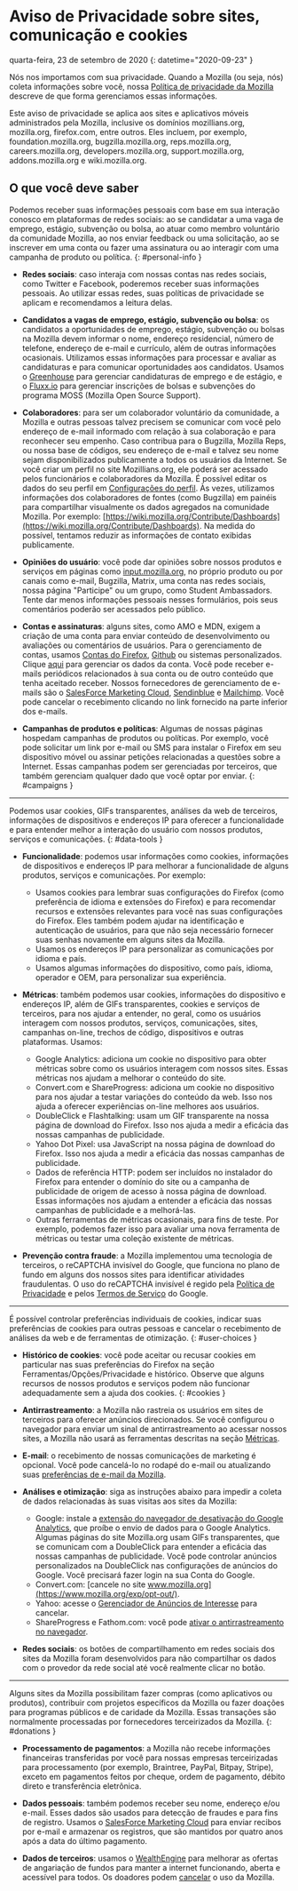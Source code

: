 # Aviso de Privacidade sobre sites, comunicação e cookies

quarta-feira, 23 de setembro de 2020
{: datetime="2020-09-23" }

Nós nos importamos com sua privacidade. Quando a Mozilla (ou seja, nós) coleta informações sobre você, nossa [Política de privacidade da Mozilla](https://www.mozilla.org/privacy/) descreve de que forma gerenciamos essas informações.

Este aviso de privacidade se aplica aos sites e aplicativos móveis administrados pela Mozilla, inclusive os domínios mozillians.org, mozilla.org, firefox.com, entre outros. Eles incluem, por exemplo, foundation.mozilla.org, bugzilla.mozilla.org, reps.mozilla.org, careers.mozilla.org, developers.mozilla.org, support.mozilla.org, addons.mozilla.org e wiki.mozilla.org.

## O que você deve saber

Podemos receber suas informações pessoais com base em sua interação conosco em plataformas de redes sociais: ao se candidatar a uma vaga de emprego, estágio, subvenção ou bolsa, ao atuar como membro voluntário da comunidade Mozilla, ao nos enviar feedback ou uma solicitação, ao se inscrever em uma conta ou fazer uma assinatura ou ao interagir com uma campanha de produto ou política. 
{: #personal-info }

* **Redes sociais**: caso interaja com nossas contas nas redes sociais, como Twitter e Facebook, poderemos receber suas informações pessoais. Ao utilizar essas redes, suas políticas de privacidade se aplicam e recomendamos a leitura delas.

* **Candidatos a vagas de emprego, estágio, subvenção ou bolsa**: os candidatos a oportunidades de emprego, estágio, subvenção ou bolsas na Mozilla devem informar o nome, endereço residencial, número de telefone, endereço de e-mail e currículo, além de outras informações ocasionais. Utilizamos essas informações para processar e avaliar as candidaturas e para comunicar oportunidades aos candidatos. Usamos o [Greenhouse](https://www.greenhouse.io/privacy-policy) para gerenciar candidaturas de emprego e de estágio, e o [Fluxx.io](https://www.fluxx.io/privacy-policy) para gerenciar inscrições de bolsas e subvenções do programa MOSS (Mozilla Open Source Support).

* **Colaboradores**: para ser um colaborador voluntário da comunidade, a Mozilla e outras pessoas talvez precisem se comunicar com você pelo endereço de e-mail informado com relação à sua colaboração e para reconhecer seu empenho. Caso contribua para o Bugzilla, Mozilla Reps, ou nossa base de códigos, seu endereço de e-mail e talvez seu nome sejam disponibilizados publicamente a todos os usuários da Internet. Se você criar um perfil no site Mozillians.org, ele poderá ser acessado pelos funcionários e colaboradores da Mozilla. É possível editar os dados do seu perfil em [Configurações do perfil](https://mozillians.org/user/edit). Às vezes, utilizamos informações dos colaboradores de fontes (como Bugzilla) em painéis para compartilhar visualmente os dados agregados na comunidade Mozilla. Por exemplo: [https://wiki.mozilla.org/Contribute/Dashboards](https://wiki.mozilla.org/Contribute/Dashboards). Na medida do possível, tentamos reduzir as informações de contato exibidas publicamente.

* **Opiniões do usuário**: você pode dar opiniões sobre nossos produtos e serviços em páginas como [input.mozilla.org](https://input.mozilla.org/), no próprio produto ou por canais como e-mail, Bugzilla, Matrix, uma conta nas redes sociais, nossa página "Participe" ou um grupo, como Student Ambassadors. Tente dar menos informações pessoais nesses formulários, pois seus comentários poderão ser acessados pelo público.

* **Contas e assinaturas**: alguns sites, como AMO e MDN, exigem a criação de uma conta para enviar conteúdo de desenvolvimento ou avaliações ou comentários de usuários. Para o gerenciamento de contas, usamos [Contas do Firefox](https://www.mozilla.org/privacy/firefox/), [Github](https://help.github.com/en/github/site-policy/github-privacy-statement#our-use-of-cookies-and-tracking) ou sistemas personalizados. Clique [aqui](https://support.mozilla.org/kb/managing-account-data) para gerenciar os dados da conta. Você pode receber e-mails periódicos relacionados à sua conta ou de outro conteúdo que tenha aceitado receber. Nossos fornecedores de gerenciamento de e-mails são o [SalesForce Marketing Cloud](https://www.marketingcloud.com/privacy-policy/website-privacy-statement/), [Sendinblue](https://www.sendinblue.com/legal/privacypolicy/) e [Mailchimp](https://mailchimp.com/legal/privacy/). Você pode cancelar o recebimento clicando no link fornecido na parte inferior dos e-mails. 

* **Campanhas de produtos e políticas**: Algumas de nossas páginas hospedam campanhas de produtos ou políticas. Por exemplo, você pode solicitar um link por e-mail ou SMS para instalar o Firefox em seu dispositivo móvel ou assinar petições relacionadas a questões sobre a Internet. Essas campanhas podem ser gerenciadas por terceiros, que também gerenciam qualquer dado que você optar por enviar. 
{: #campaigns }

---------------------------------------

Podemos usar cookies, GIFs transparentes, análises da web de terceiros, informações de dispositivos e endereços IP para oferecer a funcionalidade e para entender melhor a interação do usuário com nossos produtos, serviços e comunicações. 
{: #data-tools }

* **Funcionalidade**: podemos usar informações como cookies, informações de dispositivos e endereços IP para melhorar a funcionalidade de alguns produtos, serviços e comunicações. Por exemplo:
    * Usamos cookies para lembrar suas configurações do Firefox (como preferência de idioma e extensões do Firefox) e para recomendar recursos e extensões relevantes para você nas suas configurações do Firefox. Eles também podem ajudar na identificação e autenticação de usuários, para que não seja necessário fornecer suas senhas novamente em alguns sites da Mozilla.
    * Usamos os endereços IP para personalizar as comunicações por idioma e país.
    * Usamos algumas informações do dispositivo, como país, idioma, operador e OEM, para personalizar sua experiência.

* **Métricas**: também podemos usar cookies, informações do dispositivo e endereços IP, além de GIFs transparentes, cookies e serviços de terceiros, para nos ajudar a entender, no geral, como os usuários interagem com nossos produtos, serviços, comunicações, sites, campanhas on-line, trechos de código, dispositivos e outras plataformas. Usamos:
    * Google Analytics: adiciona um cookie no dispositivo para obter métricas sobre como os usuários interagem com nossos sites. Essas métricas nos ajudam a melhorar o conteúdo do site.
    * Convert.com e ShareProgress: adiciona um cookie no dispositivo para nos ajudar a testar variações do conteúdo da web. Isso nos ajuda a oferecer experiências on-line melhores aos usuários.
    * DoubleClick e Flashtalking: usam um GIF transparente na nossa página de download do Firefox. Isso nos ajuda a medir a eficácia das nossas campanhas de publicidade.
    * Yahoo Dot Pixel: usa JavaScript na nossa página de download do Firefox. Isso nos ajuda a medir a eficácia das nossas campanhas de publicidade.
    * Dados de referência HTTP: podem ser incluídos no instalador do Firefox para entender o domínio do site ou a campanha de publicidade de origem de acesso à nossa página de download. Essas informações nos ajudam a entender a eficácia das nossas campanhas de publicidade e a melhorá-las.
    * Outras ferramentas de métricas ocasionais, para fins de teste. Por exemplo, podemos fazer isso para avaliar uma nova ferramenta de métricas ou testar uma coleção existente de métricas.
  
* **Prevenção contra fraude**: a Mozilla implementou uma tecnologia de terceiros, o reCAPTCHA invisível do Google, que funciona no plano de fundo em alguns dos nossos sites para identificar atividades fraudulentas. O uso do reCAPTCHA invisível é regido pela [Política de Privacidade](https://www.google.com/intl/policies/privacy/) e pelos [Termos de Serviço](https://policies.google.com/terms) do Google.

---------------------------------------

É possível controlar preferências individuais de cookies, indicar suas preferências de cookies para outras pessoas e cancelar o recebimento de análises da web e de ferramentas de otimização. 
{: #user-choices }

* **Histórico de cookies**: você pode aceitar ou recusar cookies em particular nas suas preferências do Firefox na seção Ferramentas/Opções/Privacidade e histórico. Observe que alguns recursos de nossos produtos e serviços podem não funcionar adequadamente sem a ajuda dos cookies. 
{: #cookies }

* **Antirrastreamento**: a Mozilla não rastreia os usuários em sites de terceiros para oferecer anúncios direcionados. Se você configurou o navegador para enviar um sinal de antirrastreamento ao acessar nossos sites, a Mozilla não usará as ferramentas descritas na seção [Métricas](https://www.mozilla.org/privacy/websites/#data-tools).

* **E-mail**: o recebimento de nossas comunicações de marketing é opcional. Você pode cancelá-lo no rodapé do e-mail ou atualizando suas [preferências de e-mail da Mozilla](https://www.mozilla.org/newsletter/recovery/).

* **Análises e otimização**: siga as instruções abaixo para impedir a coleta de dados relacionadas às suas visitas aos sites da Mozilla:
    * Google: instale a [extensão do navegador de desativação do Google Analytics](https://tools.google.com/dlpage/gaoptout), que proíbe o envio de dados para o Google Analytics. Algumas páginas do site Mozilla.org usam GIFs transparentes, que se comunicam com a DoubleClick para entender a eficácia das nossas campanhas de publicidade. Você pode controlar anúncios personalizados na DoubleClick nas configurações de anúncios do Google. Você precisará fazer login na sua Conta do Google.
    * Convert.com: [cancele no site www.mozilla.org](https://www.mozilla.org/exp/opt-out/).
    * Yahoo: acesse o [Gerenciador de Anúncios de Interesse](https://aim.yahoo.com/aim/us/en/optout/) para cancelar.
    * ShareProgress e Fathom.com: você pode [ativar o antirrastreamento no navegador](https://support.mozilla.org/kb/how-do-i-turn-do-not-track-feature).

* **Redes sociais**: os botões de compartilhamento em redes sociais dos sites da Mozilla foram desenvolvidos para não compartilhar os dados com o provedor da rede social até você realmente clicar no botão.

---------------------------------------

Alguns sites da Mozilla possibilitam fazer compras (como aplicativos ou produtos), contribuir com projetos específicos da Mozilla ou fazer doações para programas públicos e de caridade da Mozilla. Essas transações são normalmente processadas por fornecedores terceirizados da Mozilla. 
{: #donations }

* **Processamento de pagamentos**: a Mozilla não recebe informações financeiras transferidas por você para nossas empresas terceirizadas para processamento (por exemplo, Braintree, PayPal, Bitpay, Stripe), exceto em pagamentos feitos por cheque, ordem de pagamento, débito direto e transferência eletrônica.

* **Dados pessoais**: também podemos receber seu nome, endereço e/ou e-mail. Esses dados são usados para detecção de fraudes e para fins de registro. Usamos o [SalesForce Marketing Cloud](https://www.marketingcloud.com/privacy-policy/website-privacy-statement/) para enviar recibos por e-mail e armazenar os registros, que são mantidos por quatro anos após a data do último pagamento. 

* **Dados de terceiros**: usamos o [WealthEngine](https://www.wealthengine.com/wealthengine-inc-privacy-policy/) para melhorar as ofertas de angariação de fundos para manter a internet funcionando, aberta e acessível para todos. Os doadores podem [cancelar](https://app.onetrust.com/app/#/webform/4ba08202-2ede-4934-a89e-f0b0870f95f0) o uso da Mozilla.
